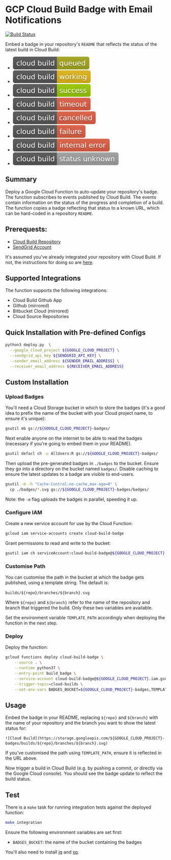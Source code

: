 # GCP Cloud Build Badge with Email Notifications

[![Build Status](https://travis-ci.com/BhanukaUOM/GCP-Cloud-Build-Badge-with-Email-Notifications.svg?branch=master)](https://travis-ci.com/BhanukaUOM/GCP-Cloud-Build-Badge-with-Email-Notifications)

Embed a badge in your repository's `README` that reflects the status of the latest build in Cloud Build:

- ![](./badges/queued.svg)
- ![](./badges/working.svg)
- ![](./badges/success.svg)
- ![](./badges/timeout.svg)
- ![](./badges/cancelled.svg)
- ![](./badges/failure.svg)
- ![](./badges/internal_error.svg)
- ![](./badges/status_unknown.svg)

## Summary

Deploy a Google Cloud Function to auto-update your repository's badge. The function subscribes to events published by Cloud Build. The events contain information on the status of the progress and completion of a build. The function copies a badge reflecting that status to a known URL, which can be hard-coded in a repository `README`.

## Prerequests:

- [Cloud Build Repository](https://cloud.google.com/cloud-build/docs/running-builds/automate-builds)
- [SendGrid Account](https://sendgrid.com)

It's assumed you've already integrated your repository with Cloud Build. If not, the instructions for doing so are [here](https://cloud.google.com/cloud-build/docs/running-builds/automate-builds).

## Supported Integrations

The function supports the following integrations:

- Cloud Build Github App
- Github (mirrored)
- Bitbucket Cloud (mirrored)
- Cloud Source Repositories

## Quick Installation with Pre-defined Configs

```bash
python3 deploy.py  \
  --google_cloud_project ${GOOGLE_CLOUD_PROJECT} \
  --sendgrid_api_key ${SENDGRID_API_KEY} \
  --sender_email_address ${SENDER_EMAIL_ADDRESS} \
  --receiver_email_address ${RECEIVER_EMAIL_ADDRESS}
```

## Custom Installation

### Upload Badges

You'll need a Cloud Storage bucket in which to store the badges (it's a good idea to prefix the name of the bucket with your Cloud project name, to ensure it's unique):

```bash
gsutil mb gs://${GOOGLE_CLOUD_PROJECT}-badges/
```

Next enable anyone on the internet to be able to read the badges (necessary if you're going to embed them in your README).

```bash
gsutil defacl ch -u AllUsers:R gs://${GOOGLE_CLOUD_PROJECT}-badges/
```

Then upload the pre-generated badges in `./badges` to the bucket. Ensure they go into a directory on the bucket named `badges/`. Disable caching to ensure the latest updates to a badge are visible to end-users.

```bash
gsutil -m -h "Cache-Control:no-cache,max-age=0" \
  cp ./badges/*.svg gs://${GOOGLE_CLOUD_PROJECT}-badges/badges/
```

Note: the `-m` flag uploads the badges in parallel, speeding it up.

### Configure IAM

Create a new service account for use by the Cloud Function:

```bash
gcloud iam service-accounts create cloud-build-badge
```

Grant permissions to read and write to the bucket:

```bash
gsutil iam ch serviceAccount:cloud-build-badge@${GOOGLE_CLOUD_PROJECT}.iam.gserviceaccount.com:legacyObjectReader,legacyBucketWriter gs://${GOOGLE_CLOUD_PROJECT}-badges/
```

### Customise Path

You can customise the path in the bucket at which the badge gets published, using a template string. The default is:

`builds/${repo}/branches/${branch}.svg`

Where `${repo}` and `${branch}` refer to the name of the repository and branch that triggered the build. Only these two variables are available.

Set the environment variable `TEMPLATE_PATH` accordingly when deploying the function in the next step.

### Deploy

Deploy the function:

```bash
gcloud functions deploy cloud-build-badge \
    --source . \
    --runtime python37 \
    --entry-point build_badge \
    --service-account cloud-build-badge@${GOOGLE_CLOUD_PROJECT}.iam.gserviceaccount.com \
    --trigger-topic=cloud-builds \
    --set-env-vars BADGES_BUCKET=${GOOGLE_CLOUD_PROJECT}-badges,TEMPLATE_PATH='builds/${repo}/branches/${branch}.svg',SENDGRID_API_KEY=${SENDGRID_API_KEY},SENDER_EMAIL_ADDRESS=${SENDER_EMAIL_ADDRESS},RECEIVER_EMAIL_ADDRESS=${RECEIVER_EMAIL_ADDRESS}
```

## Usage

Embed the badge in your README, replacing `${repo}` and `${branch}` with the name of your repository and the branch you want to show the latest status for:

```
![Cloud Build](https://storage.googleapis.com/${GOOGLE_CLOUD_PROJECT}-badges/builds/${repo}/branches/${branch}.svg)
```

If you've customised the path using `TEMPLATE_PATH`, ensure it is reflected in the URL above.

Now trigger a build in Cloud Build (e.g. by pushing a commit, or directly via the Google Cloud console). You should see the badge update to reflect the build status.

## Test

There is a `make` task for running integration tests against the deployed function:

```bash
make integration
```

Ensure the following environment variables are set first:

- `BADGES_BUCKET`: the name of the bucket containing the badges

You'll also need to install [jq](https://stedolan.github.io/jq/) and [xq](https://github.com/jeffbr13/xq).
